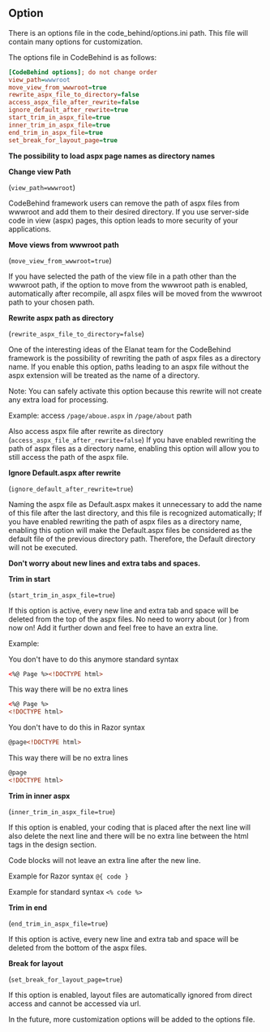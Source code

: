 ## Option

There is an options file in the code_behind/options.ini path. This file will contain many options for customization.

The options file in CodeBehind is as follows:

```ini
[CodeBehind options]; do not change order
view_path=wwwroot
move_view_from_wwwroot=true
rewrite_aspx_file_to_directory=false
access_aspx_file_after_rewrite=false
ignore_default_after_rewrite=true
start_trim_in_aspx_file=true
inner_trim_in_aspx_file=true
end_trim_in_aspx_file=true
set_break_for_layout_page=true
```

**The possibility to load aspx page names as directory names**

**Change view Path**

(`view_path=wwwroot`)

CodeBehind framework users can remove the path of aspx files from wwwroot and add them to their desired directory. If you use server-side code in view (aspx) pages, this option leads to more security of your applications.

**Move views from wwwroot path**

(`move_view_from_wwwroot=true`)

If you have selected the path of the view file in a path other than the wwwroot path, if the option to move from the wwwroot path is enabled, automatically after recompile, all aspx files will be moved from the wwwroot path to your chosen path.

**Rewrite aspx path as directory**

(`rewrite_aspx_file_to_directory=false`)

One of the interesting ideas of the Elanat team for the CodeBehind framework is the possibility of rewriting the path of aspx files as a directory name. If you enable this option, paths leading to an aspx file without the aspx extension will be treated as the name of a directory.

Note: You can safely activate this option because this rewrite will not create any extra load for processing.

Example:
access `/page/aboue.aspx` in `/page/about` path

Also access aspx file after rewrite as directory
(`access_aspx_file_after_rewrite=false`)
If you have enabled rewriting the path of aspx files as a directory name, enabling this option will allow you to still access the path of the aspx file.

**Ignore Default.aspx after rewrite**

(`ignore_default_after_rewrite=true`)

Naming the aspx file as Default.aspx makes it unnecessary to add the name of this file after the last directory, and this file is recognized automatically; If you have enabled rewriting the path of aspx files as a directory name, enabling this option will make the Default.aspx files be considered as the default file of the previous directory path. Therefore, the Default directory will not be executed.

**Don't worry about new lines and extra tabs and spaces.**

**Trim in start**

(`start_trim_in_aspx_file=true`)

If this option is active, every new line and extra tab and space will be deleted from the top of the aspx files.
No need to worry about <!DOCTYPE html> (or <html>) from now on! Add it further down and feel free to have an extra line.

Example:

You don't have to do this anymore
standard syntax
```html
<%@ Page %><!DOCTYPE html>
```

This way there will be no extra lines
```html
<%@ Page %>
<!DOCTYPE html>
```

You don't have to do this in Razor syntax
```html
@page<!DOCTYPE html>
```

This way there will be no extra lines
```html
@page
<!DOCTYPE html>
```

**Trim in inner aspx**

(`inner_trim_in_aspx_file=true`)

If this option is enabled, your coding that is placed after the next line will also delete the next line and there will be no extra line between the html tags in the design section.

Code blocks will not leave an extra line after the new line.

Example for Razor syntax
`@{ code }`

Example for standard syntax
`<% code %>`

**Trim in end**

(`end_trim_in_aspx_file=true`)

If this option is active, every new line and extra tab and space will be deleted from the bottom of the aspx files.

**Break for layout**

(`set_break_for_layout_page=true`)

If this option is enabled, layout files are automatically ignored from direct access and cannot be accessed via url.

In the future, more customization options will be added to the options file.
